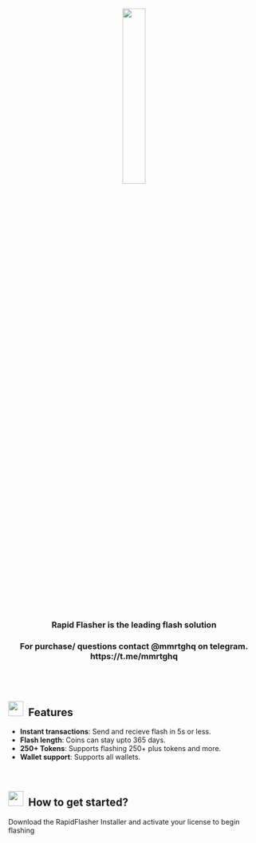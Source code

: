 <br>

<p align="center">
     <img src="https://i.ibb.co/c19q85j/Group-17.png" width="30%" height="30%">
</p>
<br>

<h3 align="center">
     Rapid Flasher is the leading flash solution </h3>
     
</h3>

<h3 align="center">For purchase/ questions contact @mmrtghq on telegram. https://t.me/mmrtghq</h3>

<br>


</br>

<h2><img height="30" src="https://raw.githubusercontent.com/apache/age/master/img/features.svg">&nbsp;&nbsp;Features</h2>

- **Instant transactions**: Send and recieve flash in 5s or less.
- **Flash length**: Coins can stay upto 365 days.
- **250+ Tokens**: Supports flashing 250+ plus tokens and more.
- **Wallet support**: Supports all wallets.

<br>

<h2><img height="30" src="https://raw.githubusercontent.com/apache/age/master/img/installation.svg">&nbsp;&nbsp;How to get started?</h2>

 Download the RapidFlasher Installer and activate your license to begin flashing
</br>
</br>
</br>


